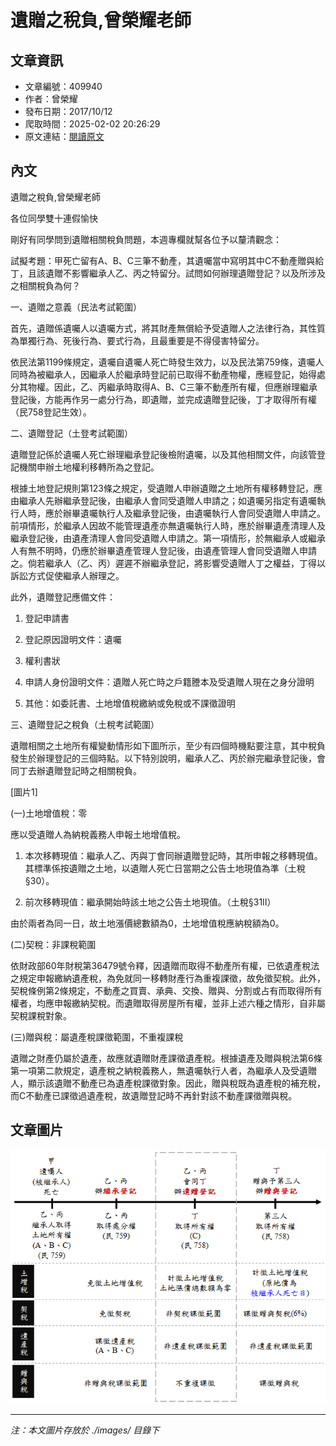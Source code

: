 # 遺贈之稅負,曾榮耀老師

## 文章資訊
- 文章編號：409940
- 作者：曾榮耀
- 發布日期：2017/10/12
- 爬取時間：2025-02-02 20:26:29
- 原文連結：[閱讀原文](https://real-estate.get.com.tw/Columns/detail.aspx?no=409940)

## 內文
遺贈之稅負,曾榮耀老師

各位同學雙十連假愉快

剛好有同學問到遺贈相關稅負問題，本週專欄就幫各位予以釐清觀念：

試擬考題：甲死亡留有A、B、C三筆不動產，其遺囑當中寫明其中C不動產贈與給丁，且該遺贈不影響繼承人乙、丙之特留分。試問如何辦理遺贈登記？以及所涉及之相關稅負為何？

一、遺贈之意義（民法考試範圍）

首先，遺贈係遺囑人以遺囑方式，將其財產無償給予受遺贈人之法律行為，其性質為單獨行為、死後行為、要式行為，且最重要是不得侵害特留分。

依民法第1199條規定，遺囑自遺囑人死亡時發生效力，以及民法第759條，遺囑人同時為被繼承人，因繼承人於繼承時登記前已取得不動產物權，應經登記，始得處分其物權。因此，乙、丙繼承時取得A、B、C三筆不動產所有權，但應辦理繼承登記後，方能再作另一處分行為，即遺贈，並完成遺贈登記後，丁才取得所有權（民758登記生效）。

二、遺贈登記（土登考試範圍）

遺贈登記係於遺囑人死亡辦理繼承登記後檢附遺囑，以及其他相關文件，向該管登記機關申辦土地權利移轉所為之登記。

根據土地登記規則第123條之規定，受遺贈人申辦遺贈之土地所有權移轉登記，應由繼承人先辦繼承登記後，由繼承人會同受遺贈人申請之；如遺囑另指定有遺囑執行人時，應於辦畢遺囑執行人及繼承登記後，由遺囑執行人會同受遺贈人申請之。前項情形，於繼承人因故不能管理遺產亦無遺囑執行人時，應於辦畢遺產清理人及繼承登記後，由遺產清理人會同受遺贈人申請之。第一項情形，於無繼承人或繼承人有無不明時，仍應於辦畢遺產管理人登記後，由遺產管理人會同受遺贈人申請之。倘若繼承人（乙、丙）遲遲不辦繼承登記，將影響受遺贈人丁之權益，丁得以訴訟方式促使繼承人辦理之。

此外，遺贈登記應備文件：

1. 登記申請書

2. 登記原因證明文件：遺囑

3. 權利書狀

4. 申請人身份證明文件：遺贈人死亡時之戶籍謄本及受遺贈人現在之身分證明

5. 其他：如委託書、土地增值稅繳納或免稅或不課徵證明

三、遺贈登記之稅負（土稅考試範圍）

遺贈相關之土地所有權變動情形如下圖所示，至少有四個時機點要注意，其中稅負發生於辦理登記的三個時點。以下特別說明，繼承人乙、丙於辦完繼承登記後，會同丁去辦遺贈登記時之相關稅負。

[圖片1]

(一)土地增值稅：零

應以受遺贈人為納稅義務人申報土地增值稅。

1. 本次移轉現值：繼承人乙、丙與丁會同辦遺贈登記時，其所申報之移轉現值。其標準係按遺贈之土地，以遺贈人死亡日當期之公告土地現值為準（土稅§30）。

2. 前次移轉現值：繼承開始時該土地之公告土地現值。（土稅§31II）

由於兩者為同一日，故土地漲價總數額為0，土地增值稅應納稅額為0。

(二)契稅：非課稅範圍

依財政部60年財稅第36479號令釋，因遺贈而取得不動產所有權，已依遺產稅法之規定申報繳納遺產稅，為免就同一移轉財產行為重複課徵，故免徵契稅。此外，契稅條例第2條規定，不動產之買賣、承典、交換、贈與、分割或占有而取得所有權者，均應申報繳納契稅。而遺贈取得房屋所有權，並非上述六種之情形，自非屬契稅課稅對象。

(三)贈與稅：屬遺產稅課徵範圍，不重複課稅

遺贈之財產仍屬於遺產，故應就遺贈財產課徵遺產稅。根據遺產及贈與稅法第6條第一項第二款規定，遺產稅之納稅義務人，無遺囑執行人者，為繼承人及受遺贈人，顯示該遺贈不動產已為遺產稅課徵對象。因此，贈與稅既為遺產稅的補充稅，而C不動產已課徵過遺產稅，故遺贈登記時不再針對該不動產課徵贈與稅。

## 文章圖片

![圖片1](./images/409940_6e26b572.png)


---
*注：本文圖片存放於 ./images/ 目錄下*
